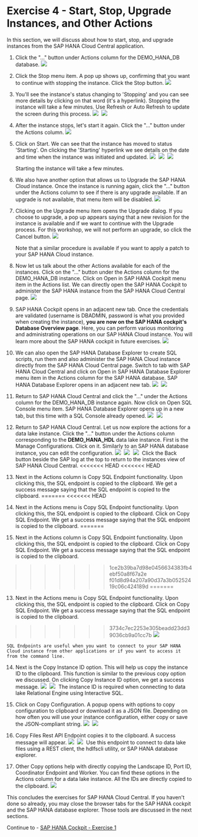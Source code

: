 # Exercise 4 - Start, Stop, Upgrade Instances, and Other Actions

In this section, we will discuss about how to start, stop, and upgrade instances from the SAP HANA Cloud Central application.


1. Click the "..." button under Actions column for the DEMO_HANA_DB database.
    <kbd>
    ![](./images/1.png)
    </kbd>
    
2. Click the Stop menu item. A pop up shows up, confirming that you want to continue with stopping the instance. Click the Stop button.
    <kbd>
    ![](./images/2.png)
    </kbd>
      
3. You'll see the instance's status changing to 'Stopping' and you can see more details by clicking on that word (it's a hyperlink). Stopping the instance will take a few minutes. Use Refresh or Auto Refresh to update the screen during this process.
    <kbd>
    ![](./images/3.png)
    </kbd>
    <kbd>
    ![](./images/4.png)
    </kbd>
    
4. After the instance stops, let's start it again. Click the "..." button under the Actions column.
    <kbd>
    ![](./images/5.png)
    </kbd>
      
5. Click on Start. We can see that the instance has moved to status 'Starting'. On clicking the 'Starting' hyperlink we see details on the date and time when the instance was initiated and updated.
    <kbd>
    ![](./images/9.png)
    </kbd>
    <kbd>
    ![](./images/10.png)
    </kbd>
    <kbd>
    ![](./images/11.png)
    </kbd>

   Starting the instance will take a few minutes.

6. We also have another option that allows us to Upgrade the SAP HANA Cloud instance. Once the instance is running again, click the "..." button under the Actions column to see if there is any upgrade available. If an upgrade is not available, that menu item will be disabled.
    <kbd>
    ![](./images/28.png)
    </kbd>
      
7. Clicking on the Upgrade menu item opens the Upgrade dialog. If you choose to upgrade, a pop up appears saying that a new revision for the instance is available and if we want to continue with the Upgrade process. For this workshop, we will not perform an upgrade, so click the Cancel button.
    <kbd>
    ![](./images/30.png)
    </kbd>

    Note that a similar procedure is available if you want to apply a patch to your SAP HANA Cloud instance.
     
8. Now let us talk about the other Actions available for each of the instances. Click on the "..." button under the Actions column for the DEMO_HANA_DB instance. Click on Open in SAP HANA Cockpit menu item in the Actions list. We can directly open the SAP HANA Cockpit to administer the SAP HANA instance from the SAP HANA Cloud Central page.
    <kbd>
    ![](./images/32.png)
    </kbd>
      
9. SAP HANA Cockpit opens in an adjacent new tab. Once the credentials are validated (username is DBADMIN, password is what you provided when creating the instance), **you are now on the SAP HANA cockpit's Database Overview page**. Here, you can perform various monitoring and administrating operations on our SAP HANA Cloud instance. You will learn more about the SAP HANA cockpit in future exercises.
    <kbd>
    ![](./images/13_b.png)
    </kbd>
      
10. We can also open the SAP HANA Database Explorer to create SQL scripts, run them and also administer the SAP HANA Cloud instance directly from the SAP HANA Cloud Central page. Switch to tab with SAP HANA Cloud Central and click on Open in SAP HANA Database Explorer menu item in the Actions column for the SAP HANA database. SAP HANA Database Explorer opens in an adjacent new tab.
    <kbd>
    ![](./images/33.png)
    </kbd>
    <kbd>
    ![](./images/14_b.png)
    </kbd>
    
11. Return to SAP HANA Cloud Central and click the "..." under the Actions column for the DEMO_HANA_DB instance again. Now click on Open SQL Console menu item. SAP HANA Database Explorer opens up in a new tab, but this time with a SQL Console already opened.
    <kbd>
    ![](./images/34.png)
    </kbd>
    <kbd>
    ![](./images/15_b.png)
    </kbd>

12. Return to SAP HANA Cloud Central. Let us now explore the actions for a data lake instance. Click the "..." button under the Actions column corresponding to the **DEMO_HANA_HDL** data lake instance. First is the Manage Configurations. Click on it. Similarly to an SAP HANA database instance, you can edit the configuration.
    <kbd>
    ![](./images/16.png)
    </kbd>
    <kbd>
    ![](./images/17.png)
    </kbd>
    <kbd>
    ![](./images/18.png)
    </kbd>
    Click the Back button beside the SAP log at the top to return to the instances view of SAP HANA Cloud Central.
<<<<<<< HEAD
<<<<<<< HEAD
13. Next in the Actions column is Copy SQL Endpoint functionality. Upon clicking this, the SQL endpoint is copied to the clipboard. We get a success message saying that the SQL endpoint is copied to the clipboard.
=======
<<<<<<< HEAD
13. Next in the Actions menu is Copy SQL Endpoint functionality. Upon clicking this, the SQL endpoint is copied to the clipboard. Click on Copy SQL Endpoint. We get a success message saying that the SQL endpoint is copied to the clipboard.
=======
13. Next in the Actions column is Copy SQL Endpoint functionality. Upon clicking this, the SQL endpoint is copied to the clipboard. Click on Copy SQL Endpoint. We get a success message saying that the SQL endpoint is copied to the clipboard.
>>>>>>> 1ce2b39ba7d98e0456634383fb4ebf50a8f67a2e
>>>>>>> f01d8d94a207a90d37a3b05252419c06c424189d
=======
13. Next in the Actions menu is Copy SQL Endpoint functionality. Upon clicking this, the SQL endpoint is copied to the clipboard. Click on Copy SQL Endpoint. We get a success message saying that the SQL endpoint is copied to the clipboard.
>>>>>>> 3734c7ec2253e305beadd23dd39036cb9a01cc7b
    <kbd>
    ![](./images/19.png)
    </kbd>

    SQL Endpoints are useful when you want to connect to your SAP HANA Cloud instance from other applications or if you want to access it from the command line.
14. Next is the Copy Instance ID option. This will help us copy the instance ID to the clipboard. This function is similar to the previous copy option we discussed. On clicking Copy Instance ID option, we get a success message.
    <kbd>
    ![](./images/21.png)
    </kbd>
    <kbd>
    ![](./images/22.png)
    </kbd>
    The instance ID is required when connecting to data lake Relational Engine using Interactive SQL.
15. Click on Copy Configuration. A popup opens with options to copy configuration to clipboard or download it as a JSON file. Depending on how often you will use your instance configuration, either copy or save the JSON-compliant string.
    <kbd>
    ![](./images/23.png)
    </kbd>
    <kbd>
    ![](./images/24.png)
    </kbd>

16. Copy Files Rest API Endpoint copies it to the clipboard. A success message will appear.
    <kbd>
    ![](./images/25.png)
    </kbd>
    <kbd>
    ![](./images/26.png)
    </kbd>
    Use this endpoint to connect to data lake files using a REST client, the hdlfscli utility, or SAP HANA database explorer.
17. Other Copy options help with directly copying the Landscape ID, Port ID, Coordinator Endpoint and Worker. You can find these options in the Actions column for a data lake instance. All the IDs are directly copied to the clipboard.
    <kbd>
    ![](./images/27.png)
    </kbd>

This concludes the exercises for SAP HANA Cloud Central. If you haven't done so already, you may close the browser tabs for the SAP HANA cockpit and the SAP HANA database explorer. Those tools are discussed in the next sections.

Continue to - [SAP HANA Cockpit - Exercise 1](../../hana_cockpit/ex1/README.md)
